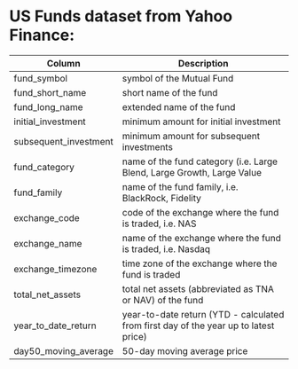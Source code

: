 # US Funds dataset from Yahoo Finance:

|Column | Description|
|---|---|
|fund_symbol |symbol of the Mutual Fund|
|fund_short_name|short name of the fund|
|fund_long_name | extended name of the fund|
|initial_investment|minimum amount for initial investment|
|subsequent_investment| minimum amount for subsequent investments|
|fund_category|name of the fund category (i.e. Large Blend, Large Growth, Large Value|  
|fund_family|name of the fund family, i.e. BlackRock, Fidelity|
|exchange_code|code of the exchange where the fund is traded, i.e. NAS|
|exchange_name|name of the exchange where the fund is traded, i.e. Nasdaq|
|exchange_timezone|time zone of the exchange where the fund is traded|
|total_net_assets|total net assets (abbreviated as TNA or NAV) of the fund|
|year_to_date_return|year-to-date return (YTD - calculated from first day of the year up to latest price)|
|day50_moving_average|50-day moving average price|
